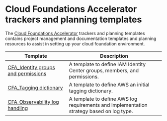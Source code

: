 # Cloud Foundations Accelerator trackers and planning templates

The [Cloud Foundations Accelerator](./cloud-foundations-accelerator/) trackers and planning templates contains project management and documentation templates and planning resources to assist in setting up your cloud foundation environment.

| Template | Description |
| -------- | ----------- |
| [CFA_Identity groups and permissions](./cfa_identity-groups-and-permissions.xlsx/) | A template to define IAM Identity Center groups, members, and permissions. |
| [CFA_Tagging dictionary](./cfa_tagging-dictionary.xlsx/) | A template to define AWS an initial tagging dictionary. |
| [CFA_Observability log handling](./cfa_observability-log-handling.xlsx/) | A template to define AWS log requirements and implementation strategy based on log type. |
